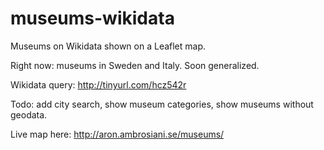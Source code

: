 # museums-wikidata
Museums on Wikidata shown on a Leaflet map.

Right now: museums in Sweden and Italy. Soon generalized.

Wikidata query: http://tinyurl.com/hcz542r

Todo: add city search, show museum categories, show museums without geodata.

Live map here: http://aron.ambrosiani.se/museums/
